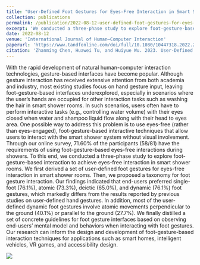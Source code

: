 ```yaml
---
title: "User-Defined Foot Gestures for Eyes-Free Interaction in Smart Shower Rooms"
collection: publications
permalink: /publication/2022-08-12-user-defined-foot-gestures-for-eyes-free-interaction-in-smart-shower-rooms
excerpt: 'We conducted a three-phase study to explore foot-gesture-based interaction to achieve eyes-free interaction in smart shower rooms.'
date: 2022-08-12
venue: 'International Journal of Human–Computer Interaction'
paperurl: 'https://www.tandfonline.com/doi/full/10.1080/10447318.2022.2109260'
citation: 'Zhanming Chen, Huawei Tu, and Huiyue Wu. 2023. User-Defined Foot Gestures for Eyes-Free Interaction in Smart Shower Rooms. <i>International Journal of Human–Computer Interaction</i> 39, 20 (December 2023), 4139–4161. https://doi.org/10.1080/10447318.2022.2109260'
---
```


With the rapid development of natural human-computer interaction technologies, gesture-based interfaces have become popular. Although gesture interaction has received extensive attention from both academia and industry, most existing studies focus on hand gesture input, leaving foot-gesture-based interfaces underexplored, especially in scenarios where the user’s hands are occupied for other interaction tasks such as washing the hair in smart shower rooms. In such scenarios, users often have to perform interactive tasks (e.g., controlling water volume) with their eyes closed when water and shampoo liquid flow along with their head to eyes area. One possible way to address this problem is to use eyes-free (rather than eyes-engaged), foot-gesture-based interactive techniques that allow users to interact with the smart shower system without visual involvement. Through our online survey, 71.60% of the participants (58/81) have the requirements of using foot-gesture-based eyes-free interactions during showers. To this end, we conducted a three-phase study to explore foot-gesture-based interaction to achieve eyes-free interaction in smart shower rooms. We first derived a set of user-defined foot gestures for eyes-free interaction in smart shower rooms. Then, we proposed a taxonomy for foot gesture interaction. Our findings indicated that end-users preferred single-foot (76.1%), atomic (73.3%), deictic (65.0%), and dynamic (76.1%) foot gestures, which markedly differs from the results reported by previous studies on user-defined hand gestures. In addition, most of the user-defined dynamic foot gestures involve atomic movements perpendicular to the ground (40.1%) or parallel to the ground (27.7%). We finally distilled a set of concrete guidelines for foot gesture interfaces based on observing end-users’ mental model and behaviors when interacting with foot gestures. Our research can inform the design and development of foot-gesture-based interaction techniques for applications such as smart homes, intelligent vehicles, VR games, and accessibility design.

![](https://www.tandfonline.com/cms/asset/229d8a2b-60f8-4971-acf5-5b50179c9ae3/hihc_a_2109260_f0001_c.jpg)

